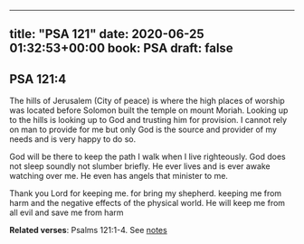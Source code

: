 
---
title: "PSA 121"
date: 2020-06-25 01:32:53+00:00
book: PSA
draft: false
---

## PSA 121:4

The hills of Jerusalem (City of peace) is where the high places of worship was located before Solomon built the temple on mount Moriah. Looking up to the hills is looking up to God and trusting him for provision. I cannot rely on man to provide for me but only God is the source and provider of my needs and is very happy to do so.

God will be there to keep the path I walk when I live righteously. God does not sleep soundly not slumber briefly. He ever lives and is ever awake watching over me. He even has angels that minister to me.

Thank you Lord for keeping me. for bring my shepherd. keeping me from harm and the negative effects of the physical world. He will keep me from all evil and save me from harm

**Related verses**: Psalms 121:1-4. See [notes](https://my.bible.com/notes/3459401322297287385)


